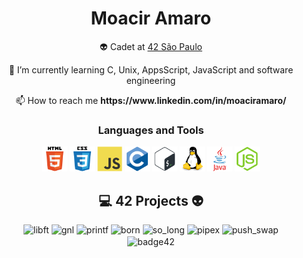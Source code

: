 <h1 align="center">Moacir Amaro</h1>

<p align="center">👽 Cadet at <a href="https://www.42sp.org.br/">42 São Paulo</a></p>

<p align="center">🌱 I’m currently learning C, Unix, AppsScript, JavaScript and software engineering</p>

<p align="center">📫 How to reach me <a><strong>https://www.linkedin.com/in/moaciramaro/</strong></a></p>

<h3 align="center">Languages and Tools</h3>
<p align="center">
 <img src="https://raw.githubusercontent.com/devicons/devicon/master/icons/html5/html5-original-wordmark.svg" alt="html" width="40" height="40"/> </a>
 <img src="https://raw.githubusercontent.com/devicons/devicon/master/icons/css3/css3-original-wordmark.svg" alt="css" width="40" height="40"/> </a>
 <img src="https://raw.githubusercontent.com/devicons/devicon/master/icons/javascript/javascript-original.svg" alt="javascript" width="40" height="40"/> </a>
 <img src="https://raw.githubusercontent.com/devicons/devicon/master/icons/c/c-original.svg" alt="c" width="40" height="40"/> </a>
 <img src="https://raw.githubusercontent.com/devicons/devicon/master/icons/bash/bash-original.svg" alt="bash" width="40" height="40"/> </a>
 <img src="https://raw.githubusercontent.com/devicons/devicon/master/icons/linux/linux-original.svg" alt="linux" width="40" height="40"/> </a>
 <img src="https://raw.githubusercontent.com/devicons/devicon/master/icons/java/java-original-wordmark.svg" alt="java" width="40" height="40"/> </a>
 <img src="https://raw.githubusercontent.com/devicons/devicon/master/icons/nodejs/nodejs-original.svg" alt="nodejs" width="40" height="40"/> </a>
 
</p>

<h2 align="center">💻 42 Projects 👽</h2>
<div align="center">
   <img src="https://game.42sp.org.br/static/assets/achievements/libftm.png" alt="libft" width="auto" height="auto"/>
   <img src="https://game.42sp.org.br/static/assets/achievements/get_next_linem.png" alt="gnl" width="auto" height="auto"/>
   <img src="https://game.42sp.org.br/static/assets/achievements/ft_printfe.png" alt="printf" width="auto" height="auto"/>
   <img src="https://game.42sp.org.br/static/assets/achievements/born2berootm.png" alt="born" width="auto" height="auto"/>
   <img src="https://game.42sp.org.br/static/assets/achievements/so_longe.png" alt="so_long" width="auto" height="auto"/>
   <img src="https://game.42sp.org.br/static/assets/achievements/pipexe.png" alt="pipex" width="auto" height="auto"/>
   <img src="https://game.42sp.org.br/static/assets/achievements/push_swape.png" alt="push_swap" width="auto" height="auto"/>
   <br/>
  <img src="https://badge42.herokuapp.com/api/stats/mamaro-d?privacyEmail=true&privacyName=true&darkmode=true&cursus=42cursus" alt="badge42" width="auto" height="auto" align="center"/>
</div>

